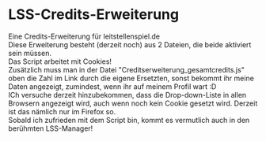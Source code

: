 # LSS-Credits-Erweiterung
Eine Credits-Erweiterung für leitstellenspiel.de<br>
Diese Erweiterung besteht (derzeit noch) aus 2 Dateien, die beide aktiviert sein müssen.<br>
Das Script arbeitet mit Cookies!<br>
Zusätzlich muss man in der Datei "Creditserweiterung_gesamtcredits.js" oben die Zahl im Link durch die eigene Ersetzten, sonst bekommt ihr meine Daten angezeigt, zumindest, wenn ihr auf meinem Profil wart :D<br>
ICh versuche derzeit hinzubekommen, dass die Drop-down-Liste in allen Browsern angezeigt wird, auch wenn noch kein Cookie gesetzt wird. Derzeit ist das nämlich nur im Firefox so.<br>
Sobald ich zufrieden mit dem Script bin, kommt es vermutlich auch in den berühmten LSS-Manager!